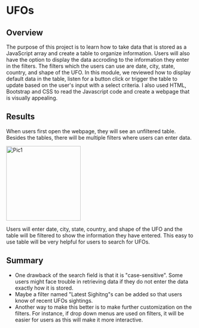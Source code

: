 # UFOs

## Overview

The purpose of this project is to learn how to take data that is stored as a JavaScript array and create a table to organize information. Users will also have the option to display the data accroding to the information they enter in the filters. The filters which the users can use are date, city, state, country, and shape of the UFO. In this module, we reviewed how to display default data in the table, listen for a button click or trigger the table to update based on the user's input with a select criteria. I also used HTML, Bootstrap and CSS to read the Javascript code and create a webpage that is visually appealing. 

## Results

When users first open the webpage, they will see an unfiltered table. Besides the tables, there will be multiple filters where users can enter data. 

<img width="199" alt="Pic1" src="https://user-images.githubusercontent.com/95254809/171352957-0a6f045e-3ce3-4af3-81e2-f3666ce6dadf.PNG">

Users will enter date, city, state, country, and shape of the UFO and the table will be filtered to show the information they have entered. This easy to use table will be very helpful for users to search for UFOs.

## Summary

- One drawback of the search field is that it is "case-sensitive". Some users might face trouble in retrieving data if they do not enter the data exactly how it is stored. 
- Maybe a filter named "Latest Sighitng"s can be added so that users know of recent UFOs sightings.
- Another way to make this better is to make further customization on the filters. For instance, if drop down menus are used on filters, it will be easier for users as this will make it more interactive. 

